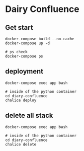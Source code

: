 # Dairy Confluence

## Get start

```shell
docker-compose build --no-cache
docker-compose up -d

# ps check
docker-compose ps
```

## deployment

```shell
docker-compose exec app bash

# inside of the python container
cd diary-confluence
chalice deploy
```

## delete all stack

```shell
docker-compose exec app bash

# inside of the python container
cd diary-confluence
chalice delete
```
